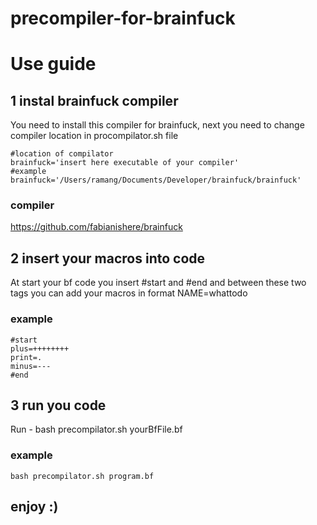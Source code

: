 # precompiler-for-brainfuck

# Use guide

## 1 instal brainfuck compiler
You need to install this compiler for brainfuck,
next you need to change compiler location in procompilator.sh file

```
#location of compilator
brainfuck='insert here executable of your compiler'
#example
brainfuck='/Users/ramang/Documents/Developer/brainfuck/brainfuck'
```
### compiler 
https://github.com/fabianishere/brainfuck


## 2 insert your macros into code

At start your bf code you insert #start and #end and between these two tags you can add your macros in format NAME=whattodo

### example
```
#start
plus=++++++++
print=.
minus=---
#end 
```

## 3 run you code

Run - bash precompilator.sh yourBfFile.bf

### example
```
bash precompilator.sh program.bf
```

## enjoy :) 
